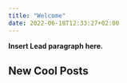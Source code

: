 ```yaml
---
title: "Welcome"
date: 2022-06-18T12:33:27+02:00
---
```


**Insert Lead paragraph here.**

## New Cool Posts
